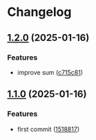 # Changelog

## [1.2.0](https://github.com/jmaver-plume/release-please-monorepo-example/compare/sum-v1.1.0...sum-v1.2.0) (2025-01-16)


### Features

* improve sum ([c715c81](https://github.com/jmaver-plume/release-please-monorepo-example/commit/c715c81bb09269b870b7332f726b8a679fdb659b))

## [1.1.0](https://github.com/jmaver-plume/release-please-monorepo-example/compare/sum-v1.0.0...sum-v1.1.0) (2025-01-16)


### Features

* first commit ([1518817](https://github.com/jmaver-plume/release-please-monorepo-example/commit/1518817522d3af167ced327ebd75c8a1e653103f))
